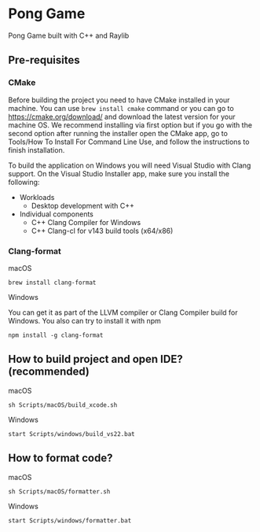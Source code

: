 # Pong Game

Pong Game built with C++ and Raylib

## Pre-requisites

### CMake

Before building the project you need to have CMake installed in your machine. You can use `brew install cmake` command or you can go to https://cmake.org/download/ and download the latest version for your machine OS. We recommend installing via first option but if you go with the second option after running the installer open the CMake app, go to Tools/How To Install For Command Line Use, and follow the instructions to finish installation.

To build the application on Windows you will need Visual Studio with Clang support. On the Visual Studio Installer app, make sure you install the following:

* Workloads
    * Desktop development with C++
* Individual components
    * C++ Clang Compiler for Windows
    * C++ Clang-cl for v143 build tools (x64/x86)

### Clang-format

macOS
```
brew install clang-format
```

Windows

You can get it as part of the LLVM compiler or Clang Compiler build for Windows. You also can try to install it with npm
```
npm install -g clang-format
```

## How to build project and open IDE? (recommended)

macOS
```
sh Scripts/macOS/build_xcode.sh
```

Windows
```
start Scripts/windows/build_vs22.bat
```

## How to format code?

macOS
```
sh Scripts/macOS/formatter.sh
```

Windows
```
start Scripts/windows/formatter.bat
```